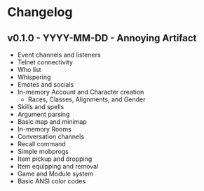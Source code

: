 # Changelog

## v0.1.0 - YYYY-MM-DD - Annoying Artifact

* Event channels and listeners
* Telnet connectivity
* Who list
* Whispering
* Emotes and socials
* In-memory Account and Character creation
    * Races, Classes, Alignments, and Gender
* Skills and spells
* Argument parsing
* Basic map and minimap
* In-memory Rooms
* Conversation channels
* Recall command
* Simple mobprogs
* Item pickup and dropping
* Item equipping and removal
* Game and Module system
* Basic ANSI color codes
